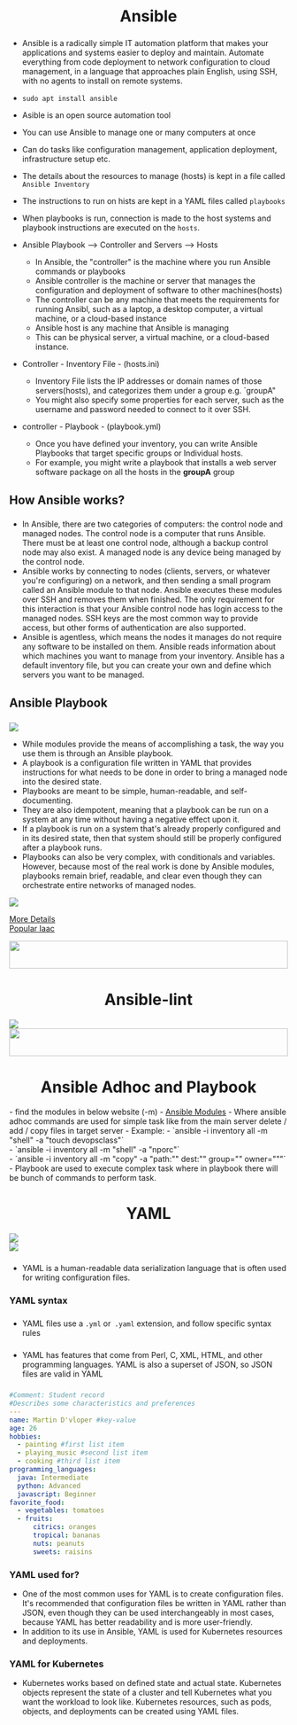 
###

<h1 align="center">Ansible</h1>

###

- Ansible is a radically simple IT automation platform that makes your applications and systems easier to deploy and maintain. Automate everything from code deployment to network configuration to cloud management, in a language that approaches plain English, using SSH, with no agents to install on remote systems.
- `sudo apt install ansible`
- Asible is an open source automation tool
- You can use Ansible to manage one or many computers at once
- Can do tasks like configuration management, application deployment, infrastructure setup etc.
- The details about the resources to manage (hosts) is kept in a file called `Ansible Inventory`
- The instructions to run on hists are kept in a YAML files called `playbooks`
- When playbooks is run, connection is made to the host systems and playbook instructions are executed on the `hosts`.
- Ansible Playbook --> Controller and Servers --> Hosts
  - In Ansible, the "controller" is the machine where you run Ansible commands or playbooks
  - Ansible controller is the machine or server that manages the configuration and deployment of software to other machines(hosts)
  - The controller can be any machine that meets the requirements for running Ansibl, such as a laptop, a desktop computer, a virtual machine, or a cloud-based instance
  - Ansible host is any machine that Ansible is managing
  - This can be physical server, a virtual machine, or a cloud-based instance.

- Controller - Inventory File - (hosts.ini)
  - Inventory File lists the IP addresses or domain names of those servers(hosts), and categorizes them under a group e.g. `groupA"
  - You might also specify some properties for each server, such as the username and password needed to connect to it over SSH.
- controller - Playbook - (playbook.yml)
  - Once you have defined your inventory, you can write Ansible Playbooks  that target specific groups or Individual hosts.
  - For example, you might write a playbook that installs a web server software package on all the hosts in the **groupA** group
###

<h2 align="left">How Ansible works?</h2>

###

- In Ansible, there are two categories of computers: the control node and managed nodes. The control node is a computer that runs Ansible. There must be at least one control node, although a backup control node may also exist. A managed node is any device being managed by the control node.
- Ansible works by connecting to nodes (clients, servers, or whatever you're configuring) on a network, and then sending a small program called an Ansible module to that node. Ansible executes these modules over SSH and removes them when finished. The only requirement for this interaction is that your Ansible control node has login access to the managed nodes. SSH keys are the most common way to provide access, but other forms of authentication are also supported.
- Ansible is agentless, which means the nodes it manages do not require any software to be installed on them. Ansible reads information about which machines you want to manage from your inventory. Ansible has a default inventory file, but you can create your own and define which servers you want to be managed. 

###

<h2 align="left"> Ansible Playbook </h2>

###

<img src="./Assets/playbook.png">

- While modules provide the means of accomplishing a task, the way you use them is through an Ansible playbook.
- A playbook is a configuration file written in YAML that provides instructions for what needs to be done in order to bring a managed node into the desired state.
- Playbooks are meant to be simple, human-readable, and self-documenting.
- They are also idempotent, meaning that a playbook can be run on a system at any time without having a negative effect upon it.
- If a playbook is run on a system that's already properly configured and in its desired state, then that system should still be properly configured after a playbook runs.
- Playbooks can also be very complex, with conditionals and variables. However, because most of the real work is done by Ansible modules, playbooks remain brief, readable, and clear even though they can orchestrate entire networks of managed nodes.


<img src="./Assets/ansible.png"><br>

<a href="https://spacelift.io/blog/ansible-best-practices">More Details</a><br>
<a href="https://spacelift.io/blog/infrastructure-as-code-tools">Popular Iaac </a>


<img width="100%" height="50" src="https://i.imgur.com/dBaSKWF.gif" /> 

<h1 align="center">Ansible-lint</h1>
<img src="./Assets/Ansible-Lint1.png">

<img width="100%" height="50" src="https://i.imgur.com/dBaSKWF.gif" /> 

<h1 align="center"> Ansible Adhoc and Playbook </h1>
- find the modules in below website (-m)
- <a href="https://docs.ansible.com/ansible/2.9/modules/shell_module.html#shell-module">Ansible Modules</a>
- Where ansible adhoc commands are used for simple task like from the main server delete / add / copy files in target server
- Example:
- `ansible -i inventory all -m "shell" -a "touch devopsclass"`<br>
- `ansible -i inventory all -m "shell" -a "nporc"`<br>
- `ansible -i inventory all -m "copy" -a "path:"" dest:"" group="" owner="""`<br>
- Playbook are used to execute complex task where in playbook there will be bunch of commands to perform task.
  
<h1 align="center">YAML</h1>

<img src="./Assets/Playbook_example1.png"><br>
<img src="./Assets/playbook_example.png"><br>

###

- YAML is a human-readable data serialization language that is often used for writing configuration files.

###

<h3 align="left">YAML syntax</h3>

###

- YAML files use a `.yml` or` .yaml` extension, and follow specific syntax rules

###

- YAML has features that come from Perl, C, XML, HTML, and other programming languages. YAML is also a superset of JSON, so JSON files are valid in YAML

###

```yaml
#Comment: Student record
#Describes some characteristics and preferences
---
name: Martin D'vloper #key-value
age: 26
hobbies: 
  - painting #first list item
  - playing_music #second list item
  - cooking #third list item
programming_languages:
  java: Intermediate
  python: Advanced
  javascript: Beginner
favorite_food: 
  - vegetables: tomatoes 
  - fruits: 
      citrics: oranges 
      tropical: bananas
      nuts: peanuts
      sweets: raisins
```

###

<h3>YAML used for?</h3>

- One of the most common uses for YAML is to create configuration files. It's recommended that configuration files be written in YAML rather than JSON, even though they can be used interchangeably in most cases, because YAML has better readability and is more user-friendly.  
- In addition to its use in Ansible, YAML is used for Kubernetes resources and deployments. 

###

<h3> YAML for Kubernetes </h3>

- Kubernetes works based on defined state and actual state. Kubernetes objects represent the state of a cluster and tell Kubernetes what you want the workload to look like. Kubernetes resources, such as pods, objects, and deployments can be created using YAML files. 
